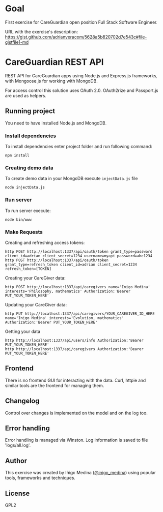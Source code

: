 # Goal

First exercise for CareGuardian open position Full Stack Software
Engineer.

URL with the exercise's description:
https://gist.github.com/adrianveracom/5628a5b820702d7e543c#file-gistfile1-md

# CareGuardian REST API

REST API for CareGuardian apps using Node.js and Express.js
frameworks, with Mongoose.js for working with MongoDB.

For access control this solution uses OAuth 2.0. OAuth2rize and
Passport.js are used as helpers.

## Running project

You need to have installed Node.js and MongoDB.

### Install dependencies 

To install dependencies enter project folder and run following command:

```
npm install
```

### Creating demo data

To create demo data in your MongoDB execute ```injectData.js``` file

```
node injectData.js
```

### Run server

To run server execute:

```
node bin/www 
```

### Make Requests

Creating and refreshing access tokens:
```
http POST http://localhost:1337/api/oauth/token grant_type=password client_id=adrian client_secret=1234 username=myapi password=abc1234
http POST http://localhost:1337/api/oauth/token grant_type=refresh_token client_id=adrian client_secret=1234 refresh_token=[TOKEN]
```

Creating your CareGiver data:
```
http POST http://localhost:1337/api/caregivers name='Inigo Medina' interests='Philosophy, mathematics' Authorization:'Bearer PUT_YOUR_TOKEN_HERE'
```

Updating your CareGiver data:
```
http PUT http://localhost:1337/api/caregivers/YOUR_CAREGIVER_ID_HERE name='Inigo Medina' interests='Evolution, mathematics' Authorization:'Bearer PUT_YOUR_TOKEN_HERE'
```

Getting your data 
```
http http://localhost:1337/api/users/info Authorization:'Bearer PUT_YOUR_TOKEN_HERE'
http http://localhost:1337/api/caregivers Authorization:'Bearer PUT_YOUR_TOKEN_HERE'
```

## Frontend

There is no frontend GUI for interacting with the data. Curl, httpie
and similar tools are the frontend for managing them.

## Changelog

Control over changes is implemented on the model and on the log too.

## Error handling

Error handling is managed via Winston. Log information is saved to
file 'logs/all.log'.

## Author

This exercise was created by Iñigo Medina
([@inigo_medina](http://twitter.com/inigo_medina)) using popular
tools, frameworks and techniques.

## License

GPL2
